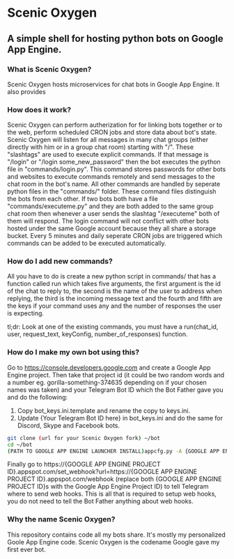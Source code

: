 # Scenic Oxygen
## A simple shell for hosting python bots on Google App Engine.

### What is Scenic Oxygen?
Scenic Oxygen hosts microservices for chat bots in Google App Engine. It also provides

### How does it work?
Scenic Oxygen can perform autherization for for linking bots together or to the web, perform scheduled CRON jobs and store data about bot's state.
Scenic Oxygen will listen for all messages in many chat groups (either directly with him or in a group chat room) starting with "/". These "slashtags" are used to execute explicit commands. If that message is "/login" or "/login some_new_password" then the bot executes the python file in "commands/login.py". This command stores passwords for other bots and websites to execute commands remotely and send messages to the chat room in the bot's name. All other commands are handled by seperate python files in the "commands/" folder. These command files distinguish the bots from each other. If two bots both have a file "commands/executeme.py" and they are both added to the same group chat room then whenever a user sends the slashtag "/executeme" both of them will respond. The login command will not conflict with other bots hosted under the same Google account because they all share a storage bucket. Every 5 minutes and daily seperate CRON jobs are triggered which commands can be added to be executed automatically.

### How do I add new commands?
All you have to do is create a new python script in commands/ that has a function called run which takes five arguments, the first argument is the id of the chat to reply to, the second is the name of the user to address when replying, the third is the incoming message text and the fourth and fifth are the keys if your command uses any and the number of responses the user is expecting.

tl;dr: Look at one of the existing commands, you must have a run(chat_id, user, request_text, keyConfig, number_of_responses) function.

### How do I make my own bot using this?
Go to https://console.developers.google.com and create a Google App Engine project. Then take that project id (it could be two random words and a number eg. gorilla-something-374635 depending on if your chosen names was taken) and your Telegram Bot ID which the Bot Father gave you and do the following:

1. Copy bot_keys.ini.template and rename the copy to keys.ini.
2. Update {Your Telegram Bot ID here} in bot_keys.ini and do the same for Discord, Skype and Facebook bots.

```bash
git clone (url for your Scenic Oxygen fork) ~/bot
cd ~/bot
(PATH TO GOOGLE APP ENGINE LAUNCHER INSTALL)appcfg.py -A {GOOGLE APP ENGINE PROJECT ID} update .
```

Finally go to https://{GOOGLE APP ENGINE PROJECT ID}.appspot.com/set_webhook?url=https://{GOOGLE APP ENGINE PROJECT ID}.appspot.com/webhook (replace both {GOOGLE APP ENGINE PROJECT ID}s with the Google App Engine Project ID) to tell Telegram where to send web hooks. This is all that is required to setup web hooks, you do not need to tell the Bot Father anything about web hooks.

### Why the name Scenic Oxygen?
This repository contains code all my bots share. It's mostly my personalized Goole App Engine code. Scenic Oxygen is the codename Google gave my first ever bot.

